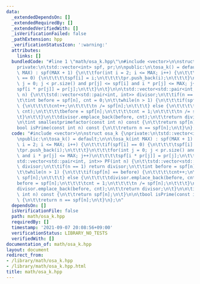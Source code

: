 ```yaml
---
data:
  _extendedDependsOn: []
  _extendedRequiredBy: []
  _extendedVerifiedWith: []
  _isVerificationFailed: false
  _pathExtension: hpp
  _verificationStatusIcon: ':warning:'
  attributes:
    links: []
  bundledCode: "#line 1 \"math/osa_k.hpp\"\n#include <vector>\n\nstruct osa_k {\n\
    private:\n\tstd::vector<int> spf, pr;\n\npublic:\n\tosa_k() = default;\n\n\tosa_k(int\
    \ MAX) : spf(MAX + 1) {\n\t\tfor(int i = 2; i <= MAX; i++) {\n\t\t\tif(spf[i]\
    \ == 0) {\n\t\t\t\tspf[i] = i;\n\t\t\t\tpr.push_back(i);\n\t\t\t}\n\t\t\tfor(int\
    \ j = 0; j < pr.size() and pr[j] <= spf[i] and i * pr[j] <= MAX; j++)\n\t\t\t\t\
    spf[i * pr[j]] = pr[j];\n\t\t}\n\t}\n\n\tstd::vector<std::pair<int, int>> PF(int\
    \ n) {\n\t\tstd::vector<std::pair<int, int>> divisor;\n\t\tif(n == 1) return divisor;\n\
    \t\tint before = spf[n], cnt = 0;\n\t\twhile(n > 1) {\n\t\t\tif(spf[n] == before)\
    \ {\n\t\t\t\tcnt++;\n\t\t\t\tn /= spf[n];\n\t\t\t} else {\n\t\t\t\tdivisor.emplace_back(before,\
    \ cnt);\n\t\t\t\tbefore = spf[n];\n\t\t\t\tcnt = 1;\n\t\t\t\tn /= spf[n];\n\t\t\
    \t}\n\t\t}\n\t\tdivisor.emplace_back(before, cnt);\n\t\treturn divisor;\n\t}\n\
    \n\tint smallestprimefactor(const int n) const {\n\t\treturn spf[n];\n\t}\n\n\t\
    bool isPrime(const int n) const {\n\t\treturn n == spf[n];\n\t}\n};\n"
  code: "#include <vector>\n\nstruct osa_k {\nprivate:\n\tstd::vector<int> spf, pr;\n\
    \npublic:\n\tosa_k() = default;\n\n\tosa_k(int MAX) : spf(MAX + 1) {\n\t\tfor(int\
    \ i = 2; i <= MAX; i++) {\n\t\t\tif(spf[i] == 0) {\n\t\t\t\tspf[i] = i;\n\t\t\t\
    \tpr.push_back(i);\n\t\t\t}\n\t\t\tfor(int j = 0; j < pr.size() and pr[j] <= spf[i]\
    \ and i * pr[j] <= MAX; j++)\n\t\t\t\tspf[i * pr[j]] = pr[j];\n\t\t}\n\t}\n\n\t\
    std::vector<std::pair<int, int>> PF(int n) {\n\t\tstd::vector<std::pair<int, int>>\
    \ divisor;\n\t\tif(n == 1) return divisor;\n\t\tint before = spf[n], cnt = 0;\n\
    \t\twhile(n > 1) {\n\t\t\tif(spf[n] == before) {\n\t\t\t\tcnt++;\n\t\t\t\tn /=\
    \ spf[n];\n\t\t\t} else {\n\t\t\t\tdivisor.emplace_back(before, cnt);\n\t\t\t\t\
    before = spf[n];\n\t\t\t\tcnt = 1;\n\t\t\t\tn /= spf[n];\n\t\t\t}\n\t\t}\n\t\t\
    divisor.emplace_back(before, cnt);\n\t\treturn divisor;\n\t}\n\n\tint smallestprimefactor(const\
    \ int n) const {\n\t\treturn spf[n];\n\t}\n\n\tbool isPrime(const int n) const\
    \ {\n\t\treturn n == spf[n];\n\t}\n};\n"
  dependsOn: []
  isVerificationFile: false
  path: math/osa_k.hpp
  requiredBy: []
  timestamp: '2021-09-07 20:08:56+09:00'
  verificationStatus: LIBRARY_NO_TESTS
  verifiedWith: []
documentation_of: math/osa_k.hpp
layout: document
redirect_from:
- /library/math/osa_k.hpp
- /library/math/osa_k.hpp.html
title: math/osa_k.hpp
---
```

